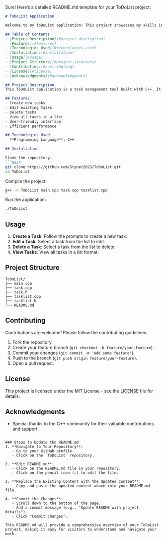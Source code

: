 Sure! Here’s a detailed README.md template for your ToDoList project:

```markdown
# ToDoList Application

Welcome to my ToDoList application! This project showcases my skills in C++ through the development of a comprehensive task management application. The application features task creation, editing, and deletion, with a focus on a user-friendly interface and efficient performance.

## Table of Contents
- [Project Description](#project-description)
- [Features](#features)
- [Technologies Used](#technologies-used)
- [Installation](#installation)
- [Usage](#usage)
- [Project Structure](#project-structure)
- [Contributing](#contributing)
- [License](#license)
- [Acknowledgments](#acknowledgments)

## Project Description
This ToDoList application is a task management tool built with C++. It allows users to create, edit, and delete tasks efficiently. The goal of this project is to demonstrate my proficiency in C++ programming and my ability to design and implement software solutions that are both effective and user-friendly.

## Features
- Create new tasks
- Edit existing tasks
- Delete tasks
- View all tasks in a list
- User-friendly interface
- Efficient performance

## Technologies Used
- **Programming Language**: C++

## Installation

Clone the repository:
```bash
git clone https://github.com/Styner2023/ToDoList.git
cd ToDoList
```

Compile the project:
```bash
g++ -o ToDoList main.cpp task.cpp tasklist.cpp
```

Run the application:
```bash
./ToDoList
```

## Usage

1. **Create a Task**: Follow the prompts to create a new task.
2. **Edit a Task**: Select a task from the list to edit.
3. **Delete a Task**: Select a task from the list to delete.
4. **View Tasks**: View all tasks in a list format.

## Project Structure
```
ToDoList/
├── main.cpp
├── task.cpp
├── task.h
├── tasklist.cpp
├── tasklist.h
└── README.md
```

## Contributing

Contributions are welcome! Please follow the contributing guidelines.

1. Fork the repository.
2. Create your feature branch (`git checkout -b feature/your-feature`).
3. Commit your changes (`git commit -m 'Add some feature'`).
4. Push to the branch (`git push origin feature/your-feature`).
5. Open a pull request.

## License

This project is licensed under the MIT License - see the [LICENSE](LICENSE) file for details.

## Acknowledgments
- Special thanks to the C++ community for their valuable contributions and support.
```

### Steps to Update the README.md
1. **Navigate to Your Repository**:
   - Go to your GitHub profile.
   - Click on the `ToDoList` repository.

2. **Edit README.md**:
   - Click on the README.md file in your repository.
   - Click on the pencil icon (✏️) to edit the file.

3. **Replace the Existing Content with the Updated Content**:
   - Copy and paste the updated content above into your README.md file.

4. **Commit the Changes**:
   - Scroll down to the bottom of the page.
   - Add a commit message (e.g., "Update README with project details").
   - Click "Commit changes".

This README.md will provide a comprehensive overview of your ToDoList project, making it easy for visitors to understand and navigate your work.

